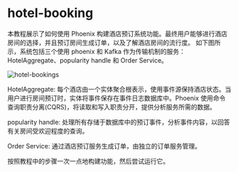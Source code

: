 # hotel-booking

本教程展示了如何使用 Phoenix 构建酒店预订系统功能。最终用户能够进行酒店房间的选择，并且预订房间生成订单，以及了解酒店房间的流行度。
如下图所示，系统包括三个使用 phoenix 和 Kafka 作为传输机制的服务：HotelAggregate、popularity handle 和 Order Service。

![hotel-bookings](https://user-images.githubusercontent.com/65016157/143406164-0604bddd-b90f-47f2-b974-413c41d6cfde.png)

HotelAggregate: 每个酒店由一个实体聚合根表示，使用事件源保持酒店状态。当用户进行房间预订时，实体将事件保存在事件日志数据库中。Phoenix 使用命令查询职责分离(CQRS)，将读取和写入职责分开，提供分析服务所需的数据。

popularity handle: 处理所有存储于数据库中的预订事件，分析事件内容，以回答有关房间受欢迎程度的查询。

Order Service: 通过酒店预订服务生成订单，由独立的订单服务管理。

按照教程中的步骤一次一点地构建功能，然后尝试运行它。
